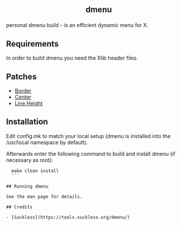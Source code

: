 ## <p align="center">dmenu</p>
personal dmenu build - is an efficient dynamic menu for X.

## Requirements

In order to build dmenu you need the Xlib header files.

## Patches

- [Border](https://tools.suckless.org/dmenu/patches/border/)
- [Center](https://tools.suckless.org/dmenu/patches/center/)
- [Line Height](https://tools.suckless.org/dmenu/patches/line-height/)

## Installation

Edit config.mk to match your local setup (dmenu is installed into
the /usr/local namespace by default).

Afterwards enter the following command to build and install dmenu
(if necessary as root):

  ```
    make clean install
    ```

## Running dmenu

See the man page for details.

## Credits

- [Suckless](https://tools.suckless.org/dmenu/)


